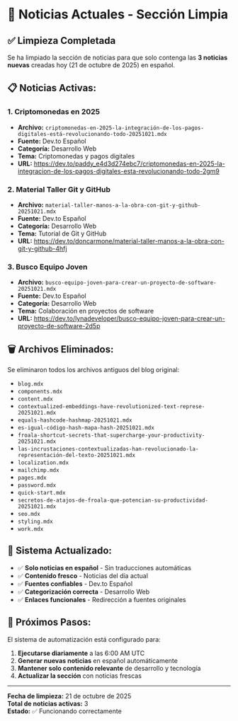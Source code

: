 # 📰 Noticias Actuales - Sección Limpia

## ✅ **Limpieza Completada**

Se ha limpiado la sección de noticias para que solo contenga las **3 noticias nuevas** creadas hoy (21 de octubre de 2025) en español.

## 📋 **Noticias Activas:**

### 1. **Criptomonedas en 2025**
- **Archivo:** `criptomonedas-en-2025-la-integración-de-los-pagos-digitales-está-revolucionando-todo-20251021.mdx`
- **Fuente:** Dev.to Español
- **Categoría:** Desarrollo Web
- **Tema:** Criptomonedas y pagos digitales
- **URL:** https://dev.to/paddy_e4d3d274ebc7/criptomonedas-en-2025-la-integracion-de-los-pagos-digitales-esta-revolucionando-todo-2gm9

### 2. **Material Taller Git y GitHub**
- **Archivo:** `material-taller-manos-a-la-obra-con-git-y-github-20251021.mdx`
- **Fuente:** Dev.to Español
- **Categoría:** Desarrollo Web
- **Tema:** Tutorial de Git y GitHub
- **URL:** https://dev.to/doncarmone/material-taller-manos-a-la-obra-con-git-y-github-4hfj

### 3. **Busco Equipo Joven**
- **Archivo:** `busco-equipo-joven-para-crear-un-proyecto-de-software-20251021.mdx`
- **Fuente:** Dev.to Español
- **Categoría:** Desarrollo Web
- **Tema:** Colaboración en proyectos de software
- **URL:** https://dev.to/lynadeveloper/busco-equipo-joven-para-crear-un-proyecto-de-software-2d5p

## 🗑️ **Archivos Eliminados:**

Se eliminaron todos los archivos antiguos del blog original:
- `blog.mdx`
- `components.mdx`
- `content.mdx`
- `contextualized-embeddings-have-revolutionized-text-represe-20251021.mdx`
- `equals-hashcode-hashmap-20251021.mdx`
- `es-igual-código-hash-mapa-hash-20251021.mdx`
- `froala-shortcut-secrets-that-supercharge-your-productivity-20251021.mdx`
- `las-incrustaciones-contextualizadas-han-revolucionado-la-representación-del-texto-20251021.mdx`
- `localization.mdx`
- `mailchimp.mdx`
- `pages.mdx`
- `password.mdx`
- `quick-start.mdx`
- `secretos-de-atajos-de-froala-que-potencian-su-productividad-20251021.mdx`
- `seo.mdx`
- `styling.mdx`
- `work.mdx`

## 🔄 **Sistema Actualizado:**

- ✅ **Solo noticias en español** - Sin traducciones automáticas
- ✅ **Contenido fresco** - Noticias del día actual
- ✅ **Fuentes confiables** - Dev.to Español
- ✅ **Categorización correcta** - Desarrollo Web
- ✅ **Enlaces funcionales** - Redirección a fuentes originales

## 🚀 **Próximos Pasos:**

El sistema de automatización está configurado para:
1. **Ejecutarse diariamente** a las 6:00 AM UTC
2. **Generar nuevas noticias** en español automáticamente
3. **Mantener solo contenido relevante** de desarrollo y tecnología
4. **Actualizar la sección** con noticias frescas

---

**Fecha de limpieza:** 21 de octubre de 2025  
**Total de noticias activas:** 3  
**Estado:** ✅ Funcionando correctamente
